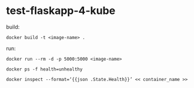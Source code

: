 # test-flaskapp-4-kube

build:

`docker build -t <image-name> .`

run:

`docker run --rm -d -p 5000:5000 <image-name>`



`docker ps -f health=unhealthy`

`docker inspect --format=‘{{json .State.Health}}’ << container_name >>`
